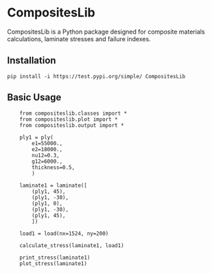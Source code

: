 # CompositesLib

CompositesLib is a Python package designed for composite materials 
calculations, laminate stresses and failure indexes.

## Installation

`pip install -i https://test.pypi.org/simple/ CompositesLib`

## Basic Usage
```
    from compositeslib.classes import *
    from compositeslib.plot import *
    from compositeslib.output import *

    ply1 = ply(
        e1=55000.,
        e2=18000.,
        nu12=0.3,
        g12=6000.,
        thickness=0.5,
        )

    laminate1 = laminate([
        (ply1, 45),
        (ply1, -30),
        (ply1, 0),
        (ply1, -30),
        (ply1, 45),
        ])

    load1 = load(nx=1524, ny=200)

    calculate_stress(laminate1, load1)

    print_stress(laminate1)
    plot_stress(laminate1)
```
